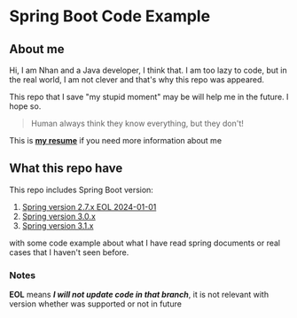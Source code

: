 # Spring Boot Code Example

## About me

Hi, I am Nhan and a Java developer, I think that. I am too lazy to code, but in the real world, I am not clever and that's why this repo was appeared.

This repo that I save "my stupid moment" may be will help me in the future. I hope so.

> Human always think they know everything, but they don't!

This is [**my resume**](https://ngocnhan-tran1996.github.io/) if you need more information about me

## What this repo have

This repo includes Spring Boot version:
1. [Spring version 2.7.x EOL 2024-01-01](https://github.com/ngocnhan-tran1996/spring-boot-code-example/tree/2.7.x)
2. [Spring version 3.0.x](https://github.com/ngocnhan-tran1996/spring-boot-code-example/tree/3.0.x)
3. [Spring version 3.1.x](https://github.com/ngocnhan-tran1996/spring-boot-code-example/tree/3.1.x)

with some code example about what I have read spring documents or real cases that I haven't seen before.

### Notes
**EOL** means _**I will not update code in that branch**_, it is not relevant with version whether was supported or not in future
